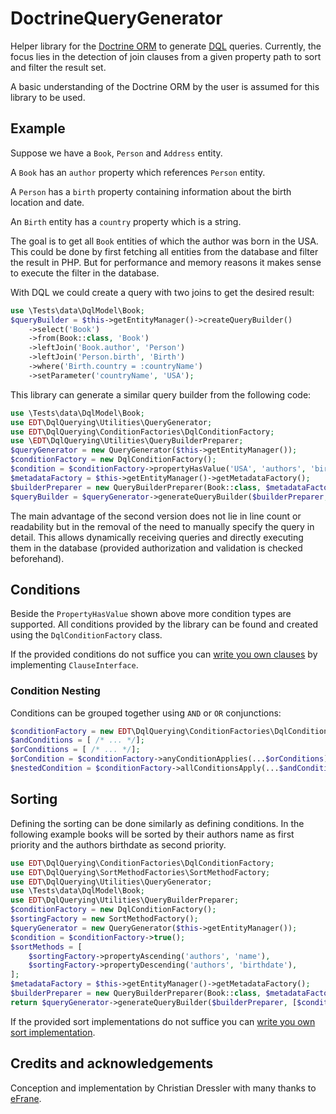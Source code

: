 # DoctrineQueryGenerator

Helper library for the [Doctrine ORM](https://www.doctrine-project.org/projects/orm.html) to generate
[DQL](https://www.doctrine-project.org/projects/doctrine-orm/en/2.7/reference/dql-doctrine-query-language.html)
queries. Currently, the focus lies in the detection of join clauses from a given property path to sort and filter the result set.

A basic understanding of the Doctrine ORM by the user is assumed for this library to be used.

## Example

Suppose we have a `Book`, `Person` and `Address` entity.
 
A `Book` has an `author` property which references `Person` entity.

A `Person` has a `birth` property containing information about the birth location and date.

An `Birth` entity has a `country` property which is a string.

The goal is to get all `Book` entities of which the author was born in the USA.
This could be done by first fetching all entities from the database
and filter the result in PHP. But for performance and memory reasons
it makes sense to execute the filter in the database.

With DQL we could create a query with two joins to get the desired result:

```php
use \Tests\data\DqlModel\Book;
$queryBuilder = $this->getEntityManager()->createQueryBuilder()
    ->select('Book')
    ->from(Book::class, 'Book')
    ->leftJoin('Book.author', 'Person')
    ->leftJoin('Person.birth', 'Birth')
    ->where('Birth.country = :countryName')
    ->setParameter('countryName', 'USA');
```

This library can generate a similar query builder from the following code:

```php
use \Tests\data\DqlModel\Book;
use EDT\DqlQuerying\Utilities\QueryGenerator;
use EDT\DqlQuerying\ConditionFactories\DqlConditionFactory;
use \EDT\DqlQuerying\Utilities\QueryBuilderPreparer;
$queryGenerator = new QueryGenerator($this->getEntityManager());
$conditionFactory = new DqlConditionFactory();
$condition = $conditionFactory->propertyHasValue('USA', 'authors', 'birth', 'country');
$metadataFactory = $this->getEntityManager()->getMetadataFactory();
$builderPreparer = new QueryBuilderPreparer(Book::class, $metadataFactory, new JoinFinder($metadataFactory));
$queryBuilder = $queryGenerator->generateQueryBuilder($builderPreparer, [$condition]);
```

The main advantage of the second version does not lie in line count or readability but in the removal of the need to manually specify the query in detail.
This allows dynamically receiving queries and directly executing them in the database (provided authorization and validation is checked beforehand).

## Conditions

Beside the `PropertyHasValue` shown above more condition types are supported.
All conditions provided by the library can be found and created using the `DqlConditionFactory` class.

If the provided conditions do not suffice you can [write you own clauses](writing_dql_clauses.md) by implementing `ClauseInterface`.

### Condition Nesting

Conditions can be grouped together using `AND` or `OR` conjunctions:

```php
$conditionFactory = new EDT\DqlQuerying\ConditionFactories\DqlConditionFactory();
$andConditions = [ /* ... */];
$orConditions = [ /* ... */];
$orCondition = $conditionFactory->anyConditionApplies(...$orConditions);
$nestedCondition = $conditionFactory->allConditionsApply(...$andConditions);
```

## Sorting

Defining the sorting can be done similarly as defining conditions. In the following example books will be sorted by their authors name as first priority and the authors birthdate as second priority.

```php
use EDT\DqlQuerying\ConditionFactories\DqlConditionFactory;
use EDT\DqlQuerying\SortMethodFactories\SortMethodFactory;
use EDT\DqlQuerying\Utilities\QueryGenerator;
use \Tests\data\DqlModel\Book;
use EDT\DqlQuerying\Utilities\QueryBuilderPreparer;
$conditionFactory = new DqlConditionFactory();
$sortingFactory = new SortMethodFactory();
$queryGenerator = new QueryGenerator($this->getEntityManager());
$condition = $conditionFactory->true();
$sortMethods = [
    $sortingFactory->propertyAscending('authors', 'name'),
    $sortingFactory->propertyDescending('authors', 'birthdate'),
];
$metadataFactory = $this->getEntityManager()->getMetadataFactory();
$builderPreparer = new QueryBuilderPreparer(Book::class, $metadataFactory, new JoinFinder($metadataFactory));
return $queryGenerator->generateQueryBuilder($builderPreparer, [$condition], $sortMethods);
```

If the provided sort implementations do not suffice you can [write you own sort implementation](writing_dql_clauses.md#OrderByInterface). 

## Credits and acknowledgements

Conception and implementation by Christian Dressler with many thanks to [eFrane](https://github.com/eFrane).
